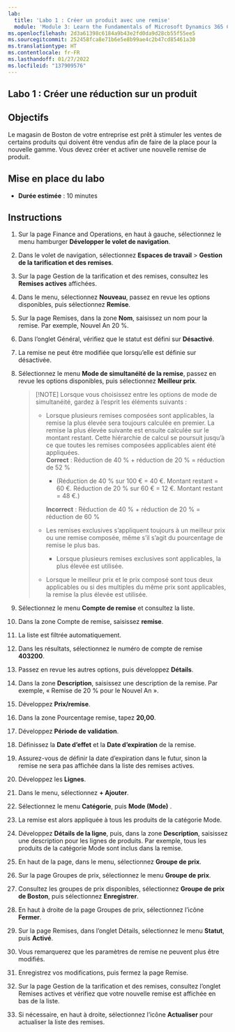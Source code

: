 ```yaml
---
lab:
  title: 'Labo 1 : Créer un produit avec une remise'
  module: 'Module 3: Learn the Fundamentals of Microsoft Dynamics 365 Commerce'
ms.openlocfilehash: 2d3a61398c6184a9b43e2fd0da9d28cb55f55ee5
ms.sourcegitcommit: 252458fca8e71b6e5e8b99ae4c2b47cd85461a30
ms.translationtype: HT
ms.contentlocale: fr-FR
ms.lasthandoff: 01/27/2022
ms.locfileid: "137909576"
---
```

## <a name="lab-1---create-a-discount-product"></a>Labo 1 : Créer une réduction sur un produit

## <a name="objectives"></a>Objectifs

Le magasin de Boston de votre entreprise est prêt à stimuler les ventes de certains produits qui doivent être vendus afin de faire de la place pour la nouvelle gamme. Vous devez créer et activer une nouvelle remise de produit.

## <a name="lab-setup"></a>Mise en place du labo

   - **Durée estimée** : 10 minutes

## <a name="instructions"></a>Instructions

1. Sur la page Finance and Operations, en haut à gauche, sélectionnez le menu hamburger **Développer le volet de navigation**.

1. Dans le volet de navigation, sélectionnez **Espaces de travail** > **Gestion de la tarification et des remises**.

1. Sur la page Gestion de la tarification et des remises, consultez les **Remises actives** affichées.

1. Dans le menu, sélectionnez **Nouveau**, passez en revue les options disponibles, puis sélectionnez **Remise**.

1. Sur la page Remises, dans la zone **Nom**, saisissez un nom pour la remise. Par exemple, Nouvel An 20 %.

1. Dans l’onglet Général, vérifiez que le statut est défini sur **Désactivé**.

1. La remise ne peut être modifiée que lorsqu’elle est définie sur désactivée.

1. Sélectionnez le menu **Mode de simultanéité de la remise**, passez en revue les options disponibles, puis sélectionnez **Meilleur prix**.

    >[!NOTE] Lorsque vous choisissez entre les options de mode de simultanéité, gardez à l’esprit les éléments suivants :
    >
    >  - Lorsque plusieurs remises composées sont applicables, la remise la plus élevée sera toujours calculée en premier.  La remise la plus élevée suivante est ensuite calculée sur le montant restant.  Cette hiérarchie de calcul se poursuit jusqu’à ce que toutes les remises composées applicables aient été appliquées.  
    >    **Correct** : Réduction de 40 % + réduction de 20 % = réduction de 52 %  
    >      - (Réduction de 40 % sur 100 € = 40 €. Montant restant = 60 €.  Réduction de 20 % sur 60 € = 12 €. Montant restant = 48 €.)  
    >
    >    **Incorrect** : Réduction de 40 % + réduction de 20 % = réduction de 60 %
    >
    >  - Les remises exclusives s’appliquent toujours à un meilleur prix ou une remise composée, même s’il s’agit du pourcentage de remise le plus bas.
    >    - Lorsque plusieurs remises exclusives sont applicables, la plus élevée est utilisée.
    >  - Lorsque le meilleur prix et le prix composé sont tous deux applicables ou si des multiples du même prix sont applicables, la remise la plus élevée est utilisée.

1. Sélectionnez le menu **Compte de remise** et consultez la liste.

1. Dans la zone Compte de remise, saisissez **remise**.

1. La liste est filtrée automatiquement.

1. Dans les résultats, sélectionnez le numéro de compte de remise **403200**.

1. Passez en revue les autres options, puis développez **Détails**.

1. Dans la zone **Description**, saisissez une description de la remise. Par exemple, « Remise de 20 % pour le Nouvel An ».

1. Développez **Prix/remise**.

1. Dans la zone Pourcentage remise, tapez **20,00**.

1. Développez **Période de validation**.

1. Définissez la **Date d’effet** et la **Date d’expiration** de la remise.

1. Assurez-vous de définir la date d’expiration dans le futur, sinon la remise ne sera pas affichée dans la liste des remises actives.

1. Développez les **Lignes**.

1. Dans le menu, sélectionnez **+ Ajouter**.

1. Sélectionnez le menu **Catégorie**, puis **Mode (Mode)** .

1. La remise est alors appliquée à tous les produits de la catégorie Mode.

1. Développez **Détails de la ligne**, puis, dans la zone **Description**, saisissez une description pour les lignes de produits. Par exemple, tous les produits de la catégorie Mode sont inclus dans la remise.

1. En haut de la page, dans le menu, sélectionnez **Groupe de prix**.

1. Sur la page Groupes de prix, sélectionnez le menu **Groupe de prix**.

1. Consultez les groupes de prix disponibles, sélectionnez **Groupe de prix de Boston**, puis sélectionnez **Enregistrer**.

1. En haut à droite de la page Groupes de prix, sélectionnez l’icône **Fermer**.

1. Sur la page Remises, dans l’onglet Détails, sélectionnez le menu **Statut**, puis **Activé**.

1. Vous remarquerez que les paramètres de remise ne peuvent plus être modifiés.

1. Enregistrez vos modifications, puis fermez la page Remise.

1. Sur la page Gestion de la tarification et des remises, consultez l’onglet Remises actives et vérifiez que votre nouvelle remise est affichée en bas de la liste.

1. Si nécessaire, en haut à droite, sélectionnez l’icône **Actualiser** pour actualiser la liste des remises.
